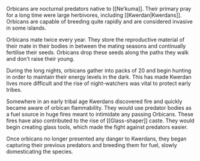 Orbicans are nocturnal predators native to [[Ne’kuma]]. Their primary pray for a long time were large herbivores, including [[Kwerdan|Kwerdans]]. Orbicans are capable of breeding quite rapidly and are considered invasive in some islands.

Orbicans mate twice every year. They store the reproductive material of their mate in their bodies in between the mating seasons and continually fertilise their seeds. Orbicans drop these seeds along the paths they walk and don't raise their young.

During the long nights, orbicans gather into packs of 20 and begin hunting in order to maintain their energy levels in the dark. This has made Kwerdan lives more difficult and the rise of night-watchers was vital to protect early tribes.

Somewhere in an early tribal age Kwerdans discovered fire and quickly became aware of orbican flammability. They would use predator bodies as a fuel source in huge fires meant to intimidate any passing Orbicans. These fires have also contributed to the rise of [[Glass-shaper]] caste. They would begin creating glass tools, which made the fight against predators easier.

Once orbicans no longer presented any danger to Kwerdans, they began capturing their previous predators and breeding them for fuel, slowly domesticating the species.